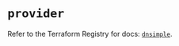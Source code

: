 # `provider`

Refer to the Terraform Registry for docs: [`dnsimple`](https://registry.terraform.io/providers/dnsimple/dnsimple/1.4.0/docs).
